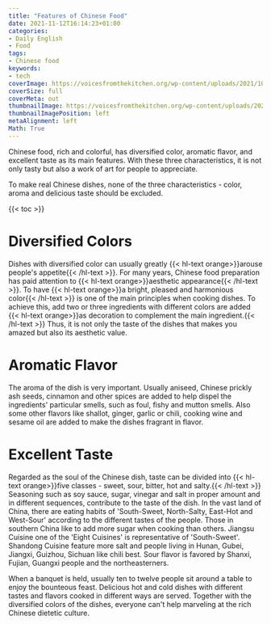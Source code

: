 ```yaml
---
title: "Features of Chinese Food"
date: 2021-11-12T16:14:23+01:00
categories:
- Daily English
- Food
tags:
- Chinese food
keywords:
- tech
coverImage: https://voicesfromthekitchen.org/wp-content/uploads/2021/10/Chinese-Cuisine-1.jpg
coverSize: full
coverMeta: out
thumbnailImage: https://voicesfromthekitchen.org/wp-content/uploads/2021/10/Chinese-Cuisine-1.jpg
thumbnailImagePosition: left
metaAlignment: left
Math: True
---
```

Chinese food, rich and colorful, has diversified color, aromatic flavor, and excellent taste as its main features. With these three characteristics, it is not only tasty but also a work of art for people to appreciate.
<!--more-->
To make real Chinese dishes, none of the three characteristics - color, aroma and delicious taste should be excluded.

{{< toc >}}

# Diversified Colors

Dishes with diversified color can usually greatly {{< hl-text orange>}}arouse people's appetite{{< /hl-text >}}. For many years, Chinese food preparation has paid attention to {{< hl-text orange>}}aesthetic appearance{{< /hl-text >}}. To have {{< hl-text orange>}}a bright, pleased and harmonious color{{< /hl-text >}} is one of the main principles when cooking dishes. To achieve this, add two or three ingredients with different colors are added {{< hl-text orange>}}as decoration to complement the main ingredient.{{< /hl-text >}} Thus, it is not only the taste of the dishes that makes you amazed but also its aesthetic value.

# Aromatic Flavor

The aroma of the dish is very important. Usually aniseed, Chinese prickly ash seeds, cinnamon and other spices are added to help dispel the ingredients' particular smells, such as foul, fishy and mutton smells. Also some other flavors like shallot, ginger, garlic or chili, cooking wine and sesame oil are added to make the dishes fragrant in flavor.

# Excellent Taste

Regarded as the soul of the Chinese dish, taste can be divided into {{< hl-text orange>}}five classes - sweet, sour, bitter, hot and salty.{{< /hl-text >}} Seasoning such as soy sauce, sugar, vinegar and salt in proper amount and in different sequences, contribute to the taste of the dish. In the vast land of China, there are eating habits of 'South-Sweet, North-Salty, East-Hot and West-Sour' according to the different tastes of the people. Those in southern China like to add more sugar when cooking than others. Jiangsu Cuisine one of the 'Eight Cuisines' is representative of 'South-Sweet'. Shandong Cuisine feature more salt and people living in Hunan, Gubei, Jiangxi, Guizhou, Sichuan like chili best. Sour flavor is favored by Shanxi, Fujian, Guangxi people and the northeasterners.

When a banquet is held, usually ten to twelve people sit around a table to enjoy the bounteous feast. Delicious hot and cold dishes with different tastes and flavors cooked in different ways are served. Together with the diversified colors of the dishes, everyone can't help marveling at the rich Chinese dietetic culture.
